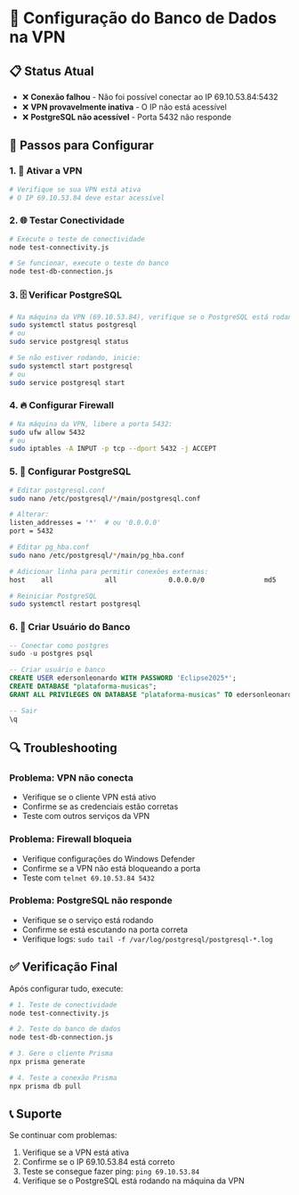# 🔌 Configuração do Banco de Dados na VPN

## 📋 Status Atual
- ❌ **Conexão falhou** - Não foi possível conectar ao IP 69.10.53.84:5432
- ❌ **VPN provavelmente inativa** - O IP não está acessível
- ❌ **PostgreSQL não acessível** - Porta 5432 não responde

## 🚀 Passos para Configurar

### 1. 🔐 Ativar a VPN
```bash
# Verifique se sua VPN está ativa
# O IP 69.10.53.84 deve estar acessível
```

### 2. 🌐 Testar Conectividade
```bash
# Execute o teste de conectividade
node test-connectivity.js

# Se funcionar, execute o teste do banco
node test-db-connection.js
```

### 3. 🗄️ Verificar PostgreSQL
```bash
# Na máquina da VPN (69.10.53.84), verifique se o PostgreSQL está rodando:
sudo systemctl status postgresql
# ou
sudo service postgresql status

# Se não estiver rodando, inicie:
sudo systemctl start postgresql
# ou
sudo service postgresql start
```

### 4. 🔥 Configurar Firewall
```bash
# Na máquina da VPN, libere a porta 5432:
sudo ufw allow 5432
# ou
sudo iptables -A INPUT -p tcp --dport 5432 -j ACCEPT
```

### 5. 📝 Configurar PostgreSQL
```bash
# Editar postgresql.conf
sudo nano /etc/postgresql/*/main/postgresql.conf

# Alterar:
listen_addresses = '*'  # ou '0.0.0.0'
port = 5432

# Editar pg_hba.conf
sudo nano /etc/postgresql/*/main/pg_hba.conf

# Adicionar linha para permitir conexões externas:
host    all             all             0.0.0.0/0               md5

# Reiniciar PostgreSQL
sudo systemctl restart postgresql
```

### 6. 👤 Criar Usuário do Banco
```sql
-- Conectar como postgres
sudo -u postgres psql

-- Criar usuário e banco
CREATE USER edersonleonardo WITH PASSWORD 'Eclipse2025*';
CREATE DATABASE "plataforma-musicas";
GRANT ALL PRIVILEGES ON DATABASE "plataforma-musicas" TO edersonleonardo;

-- Sair
\q
```

## 🔍 Troubleshooting

### Problema: VPN não conecta
- Verifique se o cliente VPN está ativo
- Confirme se as credenciais estão corretas
- Teste com outros serviços da VPN

### Problema: Firewall bloqueia
- Verifique configurações do Windows Defender
- Confirme se a VPN não está bloqueando a porta
- Teste com `telnet 69.10.53.84 5432`

### Problema: PostgreSQL não responde
- Verifique se o serviço está rodando
- Confirme se está escutando na porta correta
- Verifique logs: `sudo tail -f /var/log/postgresql/postgresql-*.log`

## ✅ Verificação Final

Após configurar tudo, execute:

```bash
# 1. Teste de conectividade
node test-connectivity.js

# 2. Teste do banco de dados
node test-db-connection.js

# 3. Gere o cliente Prisma
npx prisma generate

# 4. Teste a conexão Prisma
npx prisma db pull
```

## 📞 Suporte

Se continuar com problemas:
1. Verifique se a VPN está ativa
2. Confirme se o IP 69.10.53.84 está correto
3. Teste se consegue fazer ping: `ping 69.10.53.84`
4. Verifique se o PostgreSQL está rodando na máquina da VPN

